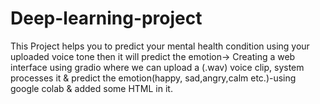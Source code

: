 # Deep-learning-project
This Project helps you to predict your mental health condition using your uploaded voice tone then it will predict the emotion-> Creating a web interface using gradio where we can upload a (.wav) voice clip, system processes it &amp; predict the emotion(happy, sad,angry,calm etc.)-using google colab &amp; added some HTML in it.
